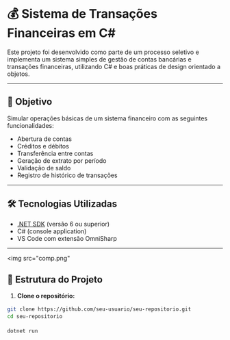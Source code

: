 # 💰 Sistema de Transações Financeiras em C#

Este projeto foi desenvolvido como parte de um processo seletivo e implementa um sistema simples de gestão de contas bancárias e transações financeiras, utilizando C# e boas práticas de design orientado a objetos.

---

## 📌 Objetivo

Simular operações básicas de um sistema financeiro com as seguintes funcionalidades:

- Abertura de contas
- Créditos e débitos
- Transferência entre contas
- Geração de extrato por período
- Validação de saldo
- Registro de histórico de transações

---

## 🛠️ Tecnologias Utilizadas

- [.NET SDK](https://dotnet.microsoft.com/download) (versão 6 ou superior)
- C# (console application)
- VS Code com extensão OmniSharp

---
<img src="comp.png"

## 🧠 Estrutura do Projeto

1. **Clone o repositório:**
```bash
git clone https://github.com/seu-usuario/seu-repositorio.git
cd seu-repositorio

dotnet run
